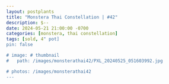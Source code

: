 ```yaml
---
layout: postplants
title: "Monstera Thai Constellation | #42"
description: $--
date: 2024-05-21 21:00:00 -0700
categories: [monstera, thai constellation]
tags: [sold, 4" pot]
pin: false

# image: # thumbnail
#   path: /images/monsterathai42/PXL_20240525_051603992.jpg

# photos: /images/monsterathai42
---
```

